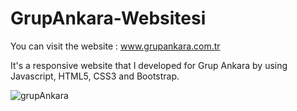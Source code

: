 # GrupAnkara-Websitesi

You can visit the website : www.grupankara.com.tr

It's a responsive website that I developed for Grup Ankara by using Javascript, HTML5, CSS3 and Bootstrap.

![grupAnkara](https://i.hizliresim.com/wOZq2P.png)
